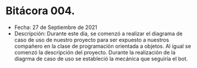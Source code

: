 # Bitácora 004.
- Fecha: 27 de Septiembre de 2021
- Descripción: Durante este día, se comenzó a realizar el diagrama de caso de uso de nuestro proyecto para ser expuesto a nuestros compañero en la clase de programación orientada a objetos. Al igual se comenzó la descripción del proyecto. Durante la realización de la diagrma de caso de uso se estableció la mecánica que seguiría el bot.
